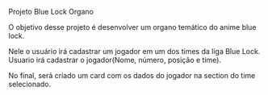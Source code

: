 Projeto Blue Lock Organo

O objetivo desse projeto é desenvolver um organo temático do anime blue lock.

Nele o usuário irá cadastrar um jogador em um dos times da liga Blue Lock.
Usuario irá cadastrar o jogador(Nome, número, posição e time).

No final, será criado um card com os dados do jogador na section do time selecionado.